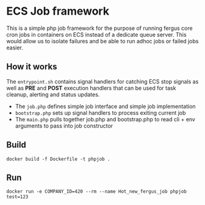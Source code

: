 # ECS Job framework

This is a simple php job framework for the purpose of running fergus core cron jobs
in containers on ECS instead of a dedicate queue server. This would allow us to isolate failures
and be able to run adhoc jobs or failed jobs easier.

## How it works

The `entrypoint.sh` contains signal handlers for catching ECS stop signals as well
as **PRE** and **POST** execution handlers that can be used for task cleanup, alerting and status updates.

- The `job.php` defines simple job interface and simple job implementation
- `bootstrap.php` sets up signal handlers to process exiting current job
- The `main.php` pulls together job.php and bootstrap.php to read cli + env arguments to pass into job constructor

## Build

`docker build -f Dockerfile -t phpjob .`

## Run

`docker run -e COMPANY_ID=420 --rm --name Hot_new_fergus_job phpjob test=123`

